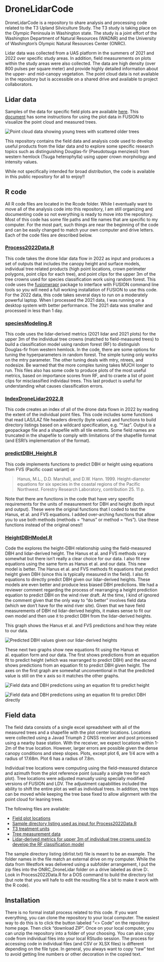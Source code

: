 
<!-- README.md is generated from README.Rmd. Please edit that file -->

# DroneLidarCode

<!-- badges: start -->
<!-- badges: end -->

DroneLidarCode is a repository to share analysis and processing code
related to the T3 Upland Silviculture Study. The T3 study is taking
place on the Olympic Peninsula in Washington state. The study is a joint
effort of the Washington Department of Natural Resources (WADNR) and the
University of Washington’s Olympic Natural Resources Center (ONRC).

Lidar data was collected from a UAS platform in the summers of 2021 and
2022 over specific study areas. In addition, field measurements on plots
within the study areas were also collected. The data are high density
(over 800 pulses per square meter) and provide highly detailed
information about the upper- and mid-canopy vegetation. The point cloud
data is not available in the repository but is accessible on a shared
drive and available to project collaborators.

## Lidar data

Samples of the data for specific field plots are available
[here](http://forsys.sefs.uw.edu/transfer/T3Plots/). This
[document](extras/T3_drone_lidar_plots.pdf) has some instructions for
using the plot data in FUSION to visualize the point cloud and measured
trees.

![Point cloud data showing young trees with scattered older
trees](extras/lidardata.png?raw=true)

This repository contains the field data and analysis code used to
develop useful products from the lidar data and to explore some specific
research topics such as distinguishing Douglas-fir (Pseudotsuga
menziesii) from western hemlock (Tsuga heterophylla) using upper crown
morphology and intensity values.

While not specifically intended for broad distribution, the code is
available in this public repository for all to enjoy!!

## R code

All R code files are located in the Rcode folder. While I eventually
want to move all of the analysis code into this repository, I am still
organizing and documenting code so not everything is ready to move into
the repository. Most of this code has some file paths and file names
that are specific to my computer. For the most part, such things are
near the beginning of the code and can be easily changed to match your
own computer and drive letters. Each of the code files are described
below.

### [Process2022Data.R](Rcode/Process2022Data.R)

This code takes the drone lidar data flow in 2022 as input and produces
a set of outputs that includes the canopy height and surface models,
individual tree related products (high point locations, crown perimeter
polygons, point clips for each tree), and point clips for the upper 3m
of the tree crowns used for species classification work using random
forest. This code uses the
[fusionwrapr](https://github.com/bmcgaughey1/fusionwrapr) package to
interface with FUSION command line tools so you will need a full working
installation of FUSION to use this code. For the 2022 data, this code
takes several days to run on a moderately powerful laptop. When I
processed the 2021 data, I was running on a desktop system with better
performance. The 2021 data was smaller and processed in less than 1 day.

### [speciesModeling.R](Rcode/speciesModeling.R)

This code uses the lidar-derived metrics (2021 lidar and 2021 plots) for
the upper 3m of the individual tree crowns (matched to field-measured
trees) to build a classification model using random forest (RF) to
distinguish Douglas-fir from western hemlock. In the code, there are
some options for tuning the hyperparameters in random forest. The simple
tuning only works on the mtry parameter. The other tuning deals with
mtry, ntrees, and nodesize. Be warned that the more complex tuning takes
MUCH longer to run. This files also has some code to produce plots of
the most useful metrics, based on importance scores from RF, and to
craete a list of point clips for misclassified individaul trees. This
last product is useful for understanding what causes classification
errors.

### [IndexDroneLidar2022.R](Rcode/IndexDroneLidar2022.R)

This code creates an index of all of the drone data flown in 2022 by
reading the extent of the individual point files. This code includes
some functions that read LAS/LAZ file headers directly (byte values) and
functions to build directory listings based on a wildcard specification,
e.g. “\*.laz”. Output is a geopackage file and a shapefile with all tile
extents. Some field names are truncated in the shapefile to comply with
limitations of the shapefile format (and ESRI’s implementation of the
format).

### [predictDBH_Height.R](Rcode/predictDBH_Height.R)

This code implements functions to predict DBH or height using equations
from FVS (Pacific coast variant) or

> Hanus, M.L., D.D. Marshall, and D.W. Hann. 1999. Height-diameter
> equations for six species in the coastal regions of the Pacific
> Northwest. Forestry Research Laboratory, contribution 25. 11 p.

Note that there are functions in the code that have very specific
requirements for the units of measurement for DBH and height (both input
and output). These were the original functions that I coded to test the
Hanus, et al. and FVS equations. I added over-arching functions that
allow you to use both methods (methods = “hanus” or method = “fvs”). Use
these functions instead of the original ones!!

### [HeightDBHModel.R](Rcode/HeightDBHModel.R)

Code the explores the height-DBH relationship using the field-measured
DBH and lidar-derived height. The Hanus et al. and FVS methods vary
somewhat but there isn’t really a clear choice for our data. I also fit
new equations using the same form as Hanus et al. and our data. This new
model is better. The Hanus et al. and FVS methods fit equations that
predict height given DBH (since this is typically measured in the
field). I also fit equations to directly predict DBH given our
lidar-derived heights. These models are even better and produce less
biased DBH predictions. We had a reviewer comment regarding the process
of rearranging a height prediction equation to predict DBH on the wind
river draft. At the time, I kind of ignored the comment given that the
only way to “do better” involves field data (which we don’t have for the
wind river site). Given that we have field measurements of DBH nd
lidar-derived heights, it makes sense to fit our own model and then use
it to predict DBH from the lidar-derived heights.

This graph shows the Hanus et al. and FVS predictions and how they
relate to our data.

![Predicted DBH values given our lidar-derived
heights](extras/DBH_Ht.png?raw=true)

These next two graphs show new equations fit using the Hanus et
al. equation form and our data. The first shows predictions from an
equation fit to predict height (which was rearranged to predict DBH) and
the second shows predictions from an equation fit to predict DBH given
height. The axes on the first graph are somewhat unconventional in that
the predicted value is still on the x axis so it matches the other
graphs.

![Field data and DBH predictions using an equation fit to predict
height](extras/PredictHt.png?raw=true)

![Field data and DBH predictions using an equation fit to predict DBH
directly](extras/PredictDBH.png?raw=true)

## Field data

The field data consists of a single excel spreadsheet with all of the
measured trees and a shapefile with the plot center locations. Locations
were collected using a Javad Triumph 2 GNSS receiver and post processed
using a nearby base station. With the receiver, we expect locations
within 1-2m of the true location. However, larger errors are possible
given the dense canopy conditions and steep slopes. Plots, except plot
6, are 1/4 acre with a radius of 17.68m. Plot 6 has a radius of 7.8m.

Individual tree locations were computing using the field-measured
distance and azimuth from the plot reference point (usually a single
tree for each plot). Tree locations were adjusted manually using
specially modified versions of FUSION and LDV. The adjustment
capabilities included the ability to shift the entire plot as well as
individual trees. In addition, tree tops can be moved while keeping the
tree base fixed to allow alignment with the point cloud for leaning
trees.

The following files are available:

-   [Field plot locations](extras/plot_centers_UTM.zip)
-   [Sample directory listing used as input for
    Process2022Data.R](extras/dirlist.txt)
-   [T3 treatment units](extras/Units_UTM10.zip)
-   [Tree measurement data](extras/2021_T3_Upland_Trees.xlsx)
-   [Lidar-derived metrics for upper 3m of individual tree crowns used
    to develop the RF classification
    model](extras/AdjustedField_T3_Training_TreeTops_AllPlots.csv)

The sample directory listing (dirlist.txt) file is meant to be an
example. The folder names in the file match an external drive on my
computer. While the data from Westfork was delivered using a subfolder
arrangement, I put the zip files into the ONRC_DroneLidar folder on a
drive labeled as drive D:. Look in Process2022Data.R for a DOS command
to build the directory list (but note that you will hafe to edit the
resulting file a bit to make it work with the R code).

## Installation

There is no formal install process related to this code. If you want
everything, you can clone the repository to your local computer. The
easiest way to do this is to click the button labeled “\<\> Code” on the
repository home page. Then click “download ZIP”. Once on your local
computer, you can unzip the repository into a folder of your choosing.
You can also copy code from individual files into your local RStudio
session. The process for accessing code in individual files (and CSV or
XLSX files) is different depending on the file type. In general, you
always want to copy “raw” text to avoid getting line numbers or other
decoration in the copied text.

